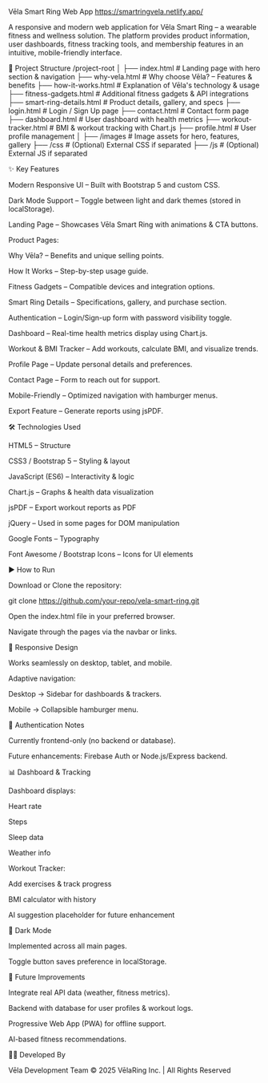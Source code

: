 Vēla Smart Ring Web App https://smartringvela.netlify.app/

A responsive and modern web application for Vēla Smart Ring – a wearable fitness and wellness solution. The platform provides product information, user dashboards, fitness tracking tools, and membership features in an intuitive, mobile-friendly interface.

📂 Project Structure
/project-root
│
├── index.html                # Landing page with hero section & navigation
├── why-vela.html             # Why choose Vēla? – Features & benefits
├── how-it-works.html         # Explanation of Vēla's technology & usage
├── fitness-gadgets.html      # Additional fitness gadgets & API integrations
├── smart-ring-details.html   # Product details, gallery, and specs
├── login.html                # Login / Sign Up page
├── contact.html              # Contact form page
├── dashboard.html            # User dashboard with health metrics
├── workout-tracker.html      # BMI & workout tracking with Chart.js
├── profile.html              # User profile management
│
├── /images                   # Image assets for hero, features, gallery
├── /css                      # (Optional) External CSS if separated
├── /js                       # (Optional) External JS if separated

✨ Key Features

Modern Responsive UI – Built with Bootstrap 5 and custom CSS.

Dark Mode Support – Toggle between light and dark themes (stored in localStorage).

Landing Page – Showcases Vēla Smart Ring with animations & CTA buttons.

Product Pages:

Why Vēla? – Benefits and unique selling points.

How It Works – Step-by-step usage guide.

Fitness Gadgets – Compatible devices and integration options.

Smart Ring Details – Specifications, gallery, and purchase section.

Authentication – Login/Sign-up form with password visibility toggle.

Dashboard – Real-time health metrics display using Chart.js.

Workout & BMI Tracker – Add workouts, calculate BMI, and visualize trends.

Profile Page – Update personal details and preferences.

Contact Page – Form to reach out for support.

Mobile-Friendly – Optimized navigation with hamburger menus.

Export Feature – Generate reports using jsPDF.

🛠 Technologies Used

HTML5 – Structure

CSS3 / Bootstrap 5 – Styling & layout

JavaScript (ES6) – Interactivity & logic

Chart.js – Graphs & health data visualization

jsPDF – Export workout reports as PDF

jQuery – Used in some pages for DOM manipulation

Google Fonts – Typography

Font Awesome / Bootstrap Icons – Icons for UI elements

▶️ How to Run

Download or Clone the repository:

git clone https://github.com/your-repo/vela-smart-ring.git


Open the index.html file in your preferred browser.

Navigate through the pages via the navbar or links.

📱 Responsive Design

Works seamlessly on desktop, tablet, and mobile.

Adaptive navigation:

Desktop → Sidebar for dashboards & trackers.

Mobile → Collapsible hamburger menu.

🔐 Authentication Notes

Currently frontend-only (no backend or database).

Future enhancements: Firebase Auth or Node.js/Express backend.

📊 Dashboard & Tracking

Dashboard displays:

Heart rate

Steps

Sleep data

Weather info

Workout Tracker:

Add exercises & track progress

BMI calculator with history

AI suggestion placeholder for future enhancement

🌙 Dark Mode

Implemented across all main pages.

Toggle button saves preference in localStorage.

🚀 Future Improvements

Integrate real API data (weather, fitness metrics).

Backend with database for user profiles & workout logs.

Progressive Web App (PWA) for offline support.

AI-based fitness recommendations.

👨‍💻 Developed By

Vēla Development Team
© 2025 VēlaRing Inc. | All Rights Reserved
